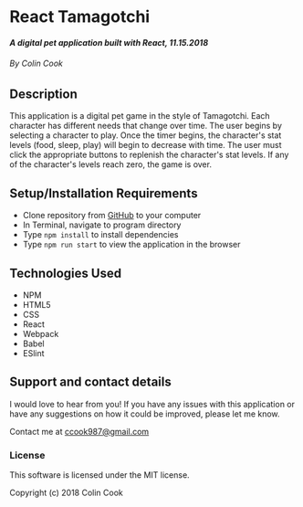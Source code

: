 # **React Tamagotchi**

#### _A digital pet application built with React, 11.15.2018_

###### By Colin Cook


## Description

This application is a digital pet game in the style of Tamagotchi. Each character has different needs that change over time. The user begins by selecting a character to play. Once the timer begins, the character's stat levels (food, sleep, play) will begin to decrease with time. The user must click the appropriate buttons to replenish the character's stat levels. If any of the character's levels reach zero, the game is over.

## Setup/Installation Requirements

* Clone repository from [GitHub](https://github.com/ccook987/react-tamagotchi.git) to your computer
* In Terminal, navigate to program directory
* Type ``npm install`` to install dependencies
* Type ``npm run start`` to view the application in the browser


## Technologies Used

* NPM
* HTML5
* CSS
* React
* Webpack
* Babel
* ESlint

## Support and contact details

I would love to hear from you! If you have any issues with this application or have any suggestions on how it could be improved, please let me know.

Contact me at [ccook987@gmail.com](mailto:ccook987@gmail.com)


### License

This software is licensed under the MIT license.

Copyright (c) 2018 Colin Cook
